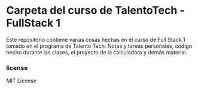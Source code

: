 # Carpeta del curso de TalentoTech - FullStack 1
Este repositorio contiene varias cosas hechas en el curso de Full Stack 1 tomado en el programa de Talento Tech: Notas y tareas personales, código hecho durante las clases, el proyecto de la calculadora y demás material.
### license
MIT License
